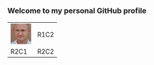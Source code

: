 ### Welcome to my personal GitHub profile

<table>
<tr><td><img src="images/Michiel.png"></img></td><td>R1C2</td></tr>
<tr><td>R2C1</td><td>R2C2</td></tr>
</table>

